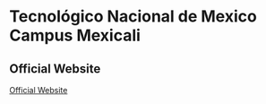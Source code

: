 # Tecnológico Nacional de Mexico Campus Mexicali

## Official Website
[Official Website](https://www.tecnm.mx/)